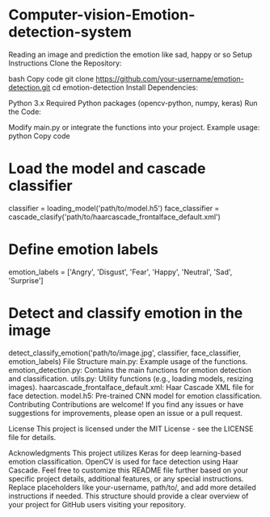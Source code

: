 # Computer-vision-Emotion-detection-system
Reading an image and prediction the emotion like sad, happy or so 
Setup Instructions
Clone the Repository:

bash
Copy code
git clone https://github.com/your-username/emotion-detection.git
cd emotion-detection
Install Dependencies:

Python 3.x
Required Python packages (opencv-python, numpy, keras)
Run the Code:

Modify main.py or integrate the functions into your project.
Example usage:
python
Copy code
# Load the model and cascade classifier
classifier = loading_model('path/to/model.h5')
face_classifier = cascade_clasify('path/to/haarcascade_frontalface_default.xml')

# Define emotion labels
emotion_labels = ['Angry', 'Disgust', 'Fear', 'Happy', 'Neutral', 'Sad', 'Surprise']

# Detect and classify emotion in the image
detect_classify_emotion('path/to/image.jpg', classifier, face_classifier, emotion_labels)
File Structure
main.py: Example usage of the functions.
emotion_detection.py: Contains the main functions for emotion detection and classification.
utils.py: Utility functions (e.g., loading models, resizing images).
haarcascade_frontalface_default.xml: Haar Cascade XML file for face detection.
model.h5: Pre-trained CNN model for emotion classification.
Contributing
Contributions are welcome! If you find any issues or have suggestions for improvements, please open an issue or a pull request.

License
This project is licensed under the MIT License - see the LICENSE file for details.

Acknowledgments
This project utilizes Keras for deep learning-based emotion classification.
OpenCV is used for face detection using Haar Cascade.
Feel free to customize this README file further based on your specific project details, additional features, or any special instructions. Replace placeholders like your-username, path/to/, and add more detailed instructions if needed. This structure should provide a clear overview of your project for GitHub users visiting your repository.
